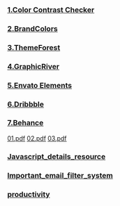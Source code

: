 ### [1.Color Contrast Checker](https://coolors.co/contrast-checker/112a46-a8c1dc)
### [2.BrandColors](https://brandcolors.net/)
### [3.ThemeForest](https://themeforest.net/category/ui-templates)
### [4.GraphicRiver](https://graphicriver.net/)
### [5.Envato Elements](https://elements.envato.com/)
### [6.Dribbble](https://dribbble.com/)
### [7.Behance](https://www.behance.net/)
[01.pdf](https://github.com/MafujulHaquePlabon/improve-UI-resources/files/10536339/09.pdf)
[02.pdf](https://github.com/MafujulHaquePlabon/improve-UI-resources/files/10536391/10.pdf)
[03.pdf](https://github.com/MafujulHaquePlabon/improve-UI-resources/files/10536393/11.pdf)
### [Javascript_details_resource](https://with.zonayed.me/jshttps://with.zonayed.me/js)
### [Important_email_filter_system](https://www.facebook.com/groups/phwebdevelopmentbatch7/posts/1258317724723310/?__cft__[0]=AZVXKGjLVRFzZM6wGyCnyks4M8qU3WYE_Wv84HvmKsiwPqpVGab2kxigla1WBm3LGQ6dCZtX8rzP6OK-0ikeUrwtyDBd1qutGwAQnyeV8ZdlqD7R9Xl6kkx2GBV1Ox6mZGYlqYZb7ZCPRpVxDcMYOCQ6&__tn__=R]-R)
### [productivity](https://docs.google.com/document/d/1k8BPdlc3cR_lXy_EXWQF_qMsF2Szf_04liAnNbtQGeY?authuser=mafujul15-3076%40diu.edu.bd&usp=drive_fs)
